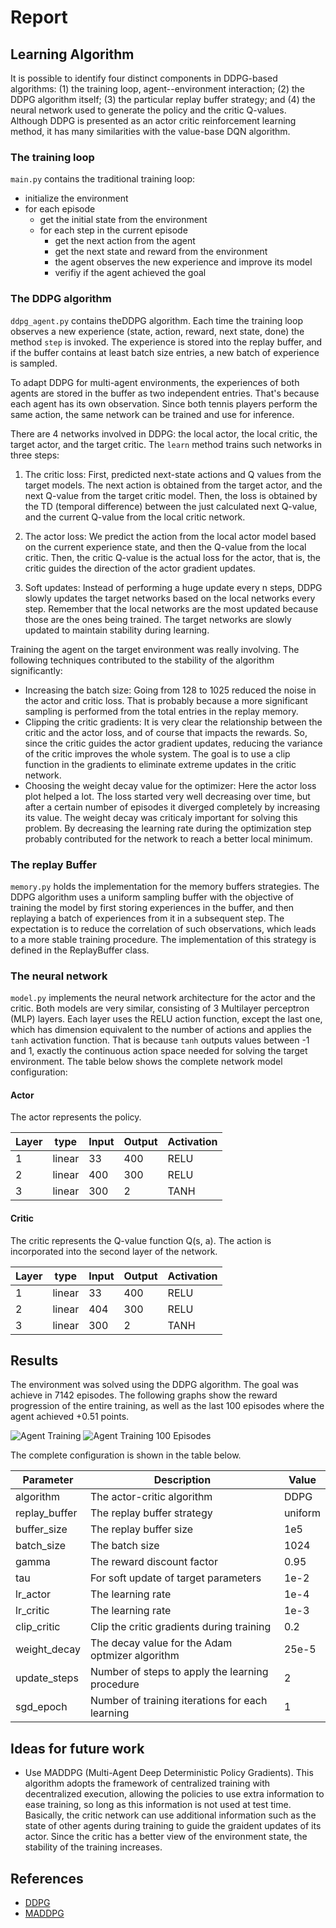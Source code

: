 [//]: # (Image References)

[image1]: https://drive.google.com/uc?id=1JSrqS-ZUN9k4reNSdBxSxAlGt04jkA8h "Agent Training"
[image2]: https://drive.google.com/uc?id=1PK-b9DjV-wmPhbqTl_zoVbj-9vBXIdEZ "Agent Training 100 Episodes"

# Report

## Learning Algorithm

It is possible to identify four distinct components in DDPG-based algorithms: (1) the training loop, agent--environment interaction; (2) the DDPG algorithm itself; (3) the particular replay buffer strategy; and (4) the neural network used to generate the policy and the critic Q-values. Although DDPG is presented as an actor critic reinforcement learning method, it has many similarities with the value-base DQN algorithm.

### The training loop

`main.py` contains the traditional training loop:

- initialize the environment
- for each episode
    - get the initial state from the environment
    - for each step in the current episode
        - get the next action from the agent
        - get the next state and reward from the environment
        - the agent observes the new experience and improve its model
        - verifiy if the agent achieved the goal

### The DDPG algorithm
    
`ddpg_agent.py` contains theDDPG algorithm. Each time the training loop observes a new experience (state, action, reward, next state, done) the method `step` is invoked. The experience is stored into the replay buffer, and if the buffer contains at least batch size entries, a new batch of experience is sampled.

To adapt DDPG for multi-agent environments, the experiences of both agents are stored in the buffer as two independent entries. That's because each agent has its own observation. Since both tennis players perform the same action, the same network can be trained and use for inference. 

There are 4 networks involved in DDPG: the local actor, the local critic, the target actor, and the target critic. The `learn` method  trains such networks in three steps:

1. The critic loss: First, predicted next-state actions and Q values from the target models. The next action is obtained from the target actor, and the next Q-value from the target critic model. Then, the loss is obtained by the TD (temporal difference) between the just calculated next Q-value, and the current Q-value from the local critic network. 

2. The actor loss: We predict the action from the local actor model based on the current experience state, and then the Q-value from the local critic. Then, the critic Q-value is the actual loss for the actor, that is, the critic guides the direction of the actor gradient updates.

3. Soft updates: Instead of performing a huge update every n steps, DDPG slowly updates the target networks based on the local networks every step. Remember that the local networks are the most updated because those are the ones being trained. The target networks are slowly updated to maintain stability during learning.

Training the agent on the target environment was really involving. The following techniques contributed to the stability of the algorithm significantly:

- Increasing the batch size: Going from 128 to 1025 reduced the noise in the actor and critic loss. That is probably because a more significant sampling is performed from the total entries in the replay memory.
- Clipping the critic gradients: It is very clear the relationship between the critic and the actor loss, and of course that impacts the rewards. So, since the critic guides the actor gradient updates, reducing the variance of the critic improves the whole system. The goal is to use a clip function in the gradients to eliminate extreme updates in the critic network.
- Choosing the weight decay value for the optimizer: Here the actor loss plot helped a lot. The loss started very well decreasing over time, but after a certain number of episodes it diverged completely by increasing its value. The weight decay was criticaly important for solving this problem. By decreasing the learning rate during the optimization step probably contributed for the network to reach a better local minimum. 

### The replay Buffer

`memory.py` holds the implementation for the memory buffers strategies. The DDPG algorithm uses a uniform sampling buffer with the objective of training the model by first storing experiences in the buffer, and then replaying a batch of experiences from it in a subsequent step. The expectation is to reduce the correlation of such observations, which leads to a more stable training procedure. The implementation of this strategy is defined in the ReplayBuffer class.

### The neural network

`model.py` implements the neural network architecture for the actor and the critic. Both models are very similar, consisting of 3 Multilayer perceptron (MLP) layers. Each layer uses the RELU action function, except the last one, which has dimension equivalent to the number of actions and applies the `tanh` activation function. That is because `tanh` outputs values between -1 and 1, exactly the continuous action space needed for solving the target environment. The table below shows the complete network model configuration:

#### Actor

The actor represents the policy.

| Layer |  type  | Input | Output | Activation |
| ----- | ------ | ----- | ------ | ---------- |
| 1     | linear | 33    | 400    | RELU       |
| 2     | linear | 400   | 300    | RELU       |
| 3     | linear | 300   | 2      | TANH       |

#### Critic

The critic represents the Q-value function Q(s, a). The action is incorporated into the second layer of the network.

| Layer |  type  | Input | Output | Activation |
| ----- | ------ | ----- | ------ | ---------- |
| 1     | linear | 33    | 400    | RELU       |
| 2     | linear | 404   | 300    | RELU       |
| 3     | linear | 300   | 2      | TANH       |

## Results

The environment was solved using the DDPG algorithm. The goal was achieve in 7142 episodes. The following graphs show the reward progression of the entire training, as well as the last 100 episodes where the agent achieved +0.51 points.

![Agent Training][image1]
![Agent Training 100 Episodes][image2]

The complete configuration is shown in the table below.

| Parameter       | Description                                        | Value    |
| --------------- | -------------------------------------------------- | -------- |
| algorithm       | The actor-critic algorithm                         | DDPG     |
| replay_buffer   | The replay buffer strategy                         | uniform  |
| buffer_size     | The replay buffer size                             | 1e5      |
| batch_size      | The batch size                                     | 1024     |
| gamma           | The reward discount factor                         | 0.95     |
| tau             | For soft update of target parameters               | 1e-2     |
| lr_actor        | The learning rate                                  | 1e-4     |
| lr_critic       | The learning rate                                  | 1e-3     |
| clip_critic     | Clip the critic gradients during training          | 0.2      |
| weight_decay    | The decay value for the Adam optmizer algorithm    | 25e-5    |
| update_steps    | Number of steps to apply the learning procedure    | 2        |
| sgd_epoch       | Number of training iterations for each learning    | 1        |

## Ideas for future work

- Use MADDPG (Multi-Agent Deep Deterministic Policy Gradients). This algorithm adopts the framework of centralized training with decentralized execution, allowing the policies to use extra information to ease training, so long as this information is not used at test time. Basically, the critic network can use additional information such as the state of other agents during training to guide the graident updates of its actor. Since the critic has a better view of the environment state, the stability of the training increases.

## References

- [DDPG](https://arxiv.org/abs/1509.02971)
- [MADDPG](https://arxiv.org/abs/1706.02275)

